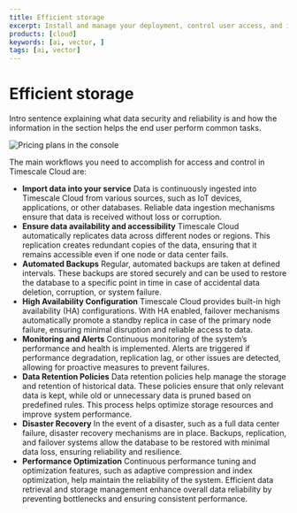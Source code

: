 ```yaml
---
title: Efficient storage
excerpt: Install and manage your deployment, control user access, and integrate third party tooling.   
products: [cloud]
keywords: [ai, vector, ]
tags: [ai, vector]
---
```



# Efficient storage

Intro sentence explaining what data security and reliability is and how the information in the section helps the end user perform
common tasks.

![Pricing plans in the console](https://assets.timescale.com/docs/images/tsc-vpc-architecture.svg)

The main workflows you need to accomplish for access and control in Timescale Cloud are:

- **Import data into your service**
  Data is continuously ingested into Timescale Cloud from various sources, such as IoT devices, applications, or other databases.
  Reliable data ingestion mechanisms ensure that data is received without loss or corruption.
- **Ensure data availability and accessibility**
   Timescale Cloud automatically replicates data across different nodes or regions.
   This replication creates redundant copies of the data, ensuring that it remains accessible even if one node or data center fails.
- **Automated Backups**
   Regular, automated backups are taken at defined intervals.
   These backups are stored securely and can be used to restore the database to a specific point in time in case of accidental data deletion, corruption, or system failure.
- **High Availability Configuration**
   Timescale Cloud provides built-in high availability (HA) configurations.
   With HA enabled, failover mechanisms automatically promote a standby replica in case of the primary node failure, ensuring minimal disruption and reliable access to data.
- **Monitoring and Alerts**
   Continuous monitoring of the system’s performance and health is implemented.
   Alerts are triggered if performance degradation, replication lag, or other issues are detected, allowing for proactive measures to prevent failures.
- **Data Retention Policies**
   Data retention policies help manage the storage and retention of historical data.
   These policies ensure that only relevant data is kept, while old or unnecessary data is pruned based on predefined rules. This process helps optimize storage resources and improve system performance.
- **Disaster Recovery**
   In the event of a disaster, such as a full data center failure, disaster recovery mechanisms are in place.
   Backups, replication, and failover systems allow the database to be restored with minimal data loss, ensuring reliability and resilience.
- **Performance Optimization**
   Continuous performance tuning and optimization features, such as adaptive compression and index optimization, help maintain the reliability of the system.
   Efficient data retrieval and storage management enhance overall data reliability by preventing bottlenecks and ensuring consistent performance.
